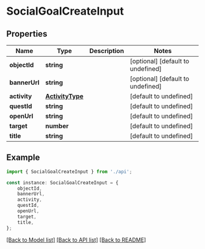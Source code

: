 # SocialGoalCreateInput


## Properties

Name | Type | Description | Notes
------------ | ------------- | ------------- | -------------
**objectId** | **string** |  | [optional] [default to undefined]
**bannerUrl** | **string** |  | [optional] [default to undefined]
**activity** | [**ActivityType**](ActivityType.md) |  | [default to undefined]
**questId** | **string** |  | [default to undefined]
**openUrl** | **string** |  | [default to undefined]
**target** | **number** |  | [default to undefined]
**title** | **string** |  | [default to undefined]

## Example

```typescript
import { SocialGoalCreateInput } from './api';

const instance: SocialGoalCreateInput = {
    objectId,
    bannerUrl,
    activity,
    questId,
    openUrl,
    target,
    title,
};
```

[[Back to Model list]](../README.md#documentation-for-models) [[Back to API list]](../README.md#documentation-for-api-endpoints) [[Back to README]](../README.md)
